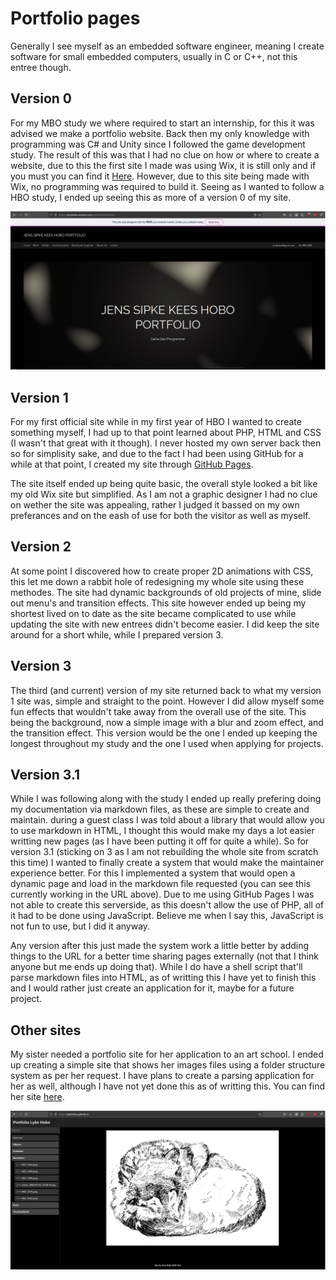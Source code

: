 # Portfolio pages

Generally I see myself as an embedded software engineer, meaning I create software for small embedded computers, usually in C or C++, not this entree though.

## Version 0

For my MBO study we where required to start an internship, for this it was advised we make a portfolio website. Back then my only knowledge with programming was C# and Unity since I followed the game development study. The result of this was that I had no clue on how or where to create a website, due to this the first site I made was using Wix, it is still only and if you must you can find it [Here](https://jenshobo.wixsite.com/portofoliojenshobo). However, due to this site being made with Wix, no programming was required to build it. Seeing as I wanted to follow a HBO study, I ended up seeing this as more of a version 0 of my site.

![{Old Wix website}](./../Import/Images/Wix-portfolio.png)

## Version 1

For my first official site while in my first year of HBO I wanted to create something myself, I had up to that point learned about PHP, HTML and CSS (I wasn't that great with it though). I never hosted my own server back then so for simplisity sake, and due to the fact I had been using GitHub for a while at that point, I created my site through [GitHub Pages](https://docs.github.com/en/pages/getting-started-with-github-pages/creating-a-github-pages-site).

The site itself ended up being quite basic, the overall style looked a bit like my old Wix site but simplified. As I am not a graphic designer I had no clue on wether the site was appealing, rather I judged it bassed on my own preferances and on the eash of use for both the visitor as well as myself.

## Version 2

At some point I discovered how to create proper 2D animations with CSS, this let me down a rabbit hole of redesigning my whole site using these methodes. The site had dynamic backgrounds of old projects of mine, slide out menu's and transition effects. This site however ended up being my shortest lived on to date as the site became complicated to use while updating the site with new entrees didn't become easier. I did keep the site around for a short while, while I prepared version 3.

## Version 3

The third (and current) version of my site returned back to what my version 1 site was, simple and straight to the point. However I did allow myself some fun effects that wouldn't take away from the overall use of the site. This being the background, now a simple image with a blur and zoom effect, and the transition effect. This version would be the one I ended up keeping the longest throughout my study and the one I used when applying for projects.

## Version 3.1

While I was following along with the study I ended up really prefering doing my documentation via markdown files, as these are simple to create and maintain. during a guest class I was told about a library that would allow you to use markdown in HTML, I thought this would make my days a lot easier writting new pages (as I have been putting it off for quite a while). So for version 3.1 (sticking on 3 as I am not rebuilding the whole site from scratch this time) I wanted to finally create a system that would make the maintainer experience better. For this I implemented a system that would open a dynamic page and load in the markdown file requested (you can see this currently working in the URL above). Due to me using GitHub Pages I was not able to create this serverside, as this doesn't allow the use of PHP, all of it had to be done using JavaScript. Believe me when I say this, JavaScript is not fun to use, but I did it anyway.

Any version after this just made the system work a little better by adding things to the URL for a better time sharing pages externally (not that I think anyone but me ends up doing that). While I do have a shell script that'll parse markdown files into HTML, as of writting this I have yet to finish this and I would rather just create an application for it, maybe for a future project.

## Other sites

My sister needed a portfolio site for her application to an art school. I ended up creating a simple site that shows her images files using a folder structure system as per her request. I have plans to create a parsing application for her as well, although I have not yet done this as of writting this. You can find her site [here](https://lykehobo.github.io/).

![{Portfolio site Lyke}](./../Import/Images/Portfolio-Lyke.png)